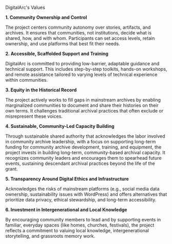 DigitalArc's Values

<b>1. Community Ownership and Control</b>

The project centers community autonomy over stories, artifacts, and archives. It ensures that communities, not institutions, decide what is shared, how, and with whom. Participants can set access levels, retain ownership, and use platforms that best fit their needs. 

<b>2. Accessible, Scaffolded Support and Training</b>

DigitalArc is committed to providing low-barrier, adaptable guidance and technical support. This includes step-by-step toolkits, hands-on workshops, and remote assistance tailored to varying levels of technical experience within communities. 

<b>3. Equity in the Historical Record</b> 

The project actively works to fill gaps in mainstream archives by enabling marginalized communities to document and share their histories on their own terms. It challenges traditional archival practices that often exclude or misrepresent these voices. 

<b>4. Sustainable, Community-Led Capacity Building</b> 

Through sustainable shared authority that acknowledges the labor involved in community archive leadership, with a focus on supporting long-term funding for community archive development, training, and equipment, the project invests in building long-term, community-based archival capacity. It recognizes community leaders and encourages them to spearhead future events, sustaining descendant archival practices beyond the life of the grant. 

<b>5. Transparency Around Digital Ethics and Infrastructure</b> 

Acknowledges the risks of mainstream platforms (e.g., social media data ownership, sustainability issues with WordPress) and offers alternatives that prioritize data privacy, ethical stewardship, and long-term accessibility.  

<b>6. Investment in Intergenerational and Local Knowledge</b> 

By encouraging community members to lead and by supporting events in familiar, everyday spaces (like homes, churches, festivals), the project reflects a commitment to valuing local knowledge, intergenerational storytelling, and grassroots memory work. 
